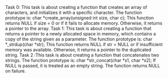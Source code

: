 Task 0: This task is about creating a function that creates an array of characters, and initializes it with a specific character. The function prototype is: char *create_array(unsigned int size, char c); This function returns NULL if size = 0 or if it fails to allocate memory. Otherwise, it returns a pointer to the array.
Task 1: This task is about creating a function that returns a pointer to a newly allocated space in memory, which contains a copy of the string given as a parameter. The function prototype is: char *_strdup(char *str); This function returns NULL if str = NULL or if insufficient memory was available. Otherwise, it returns a pointer to the duplicated string.
Task 2 :This task is about creating a function that concatenates two strings. The function prototype is: char *str_concat(char *s1, char *s2); If NULL is passed, it is treated as an empty string. The function returns NULL on failure.
